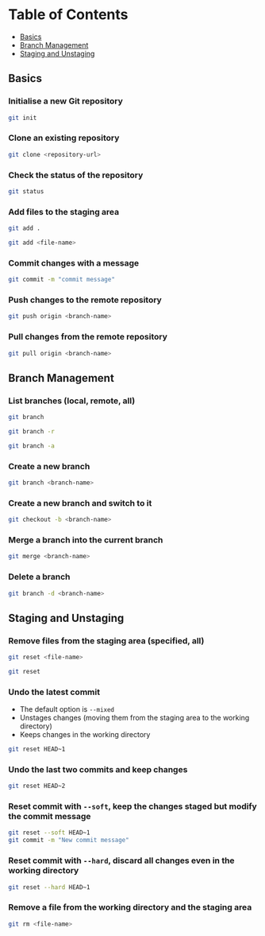 # Table of Contents
- [Basics](#basics)
- [Branch Management](#branch-management)
- [Staging and Unstaging](#staging-and-unstaging)
## Basics
### Initialise a new Git repository
```bash
git init
```
### Clone an existing repository
```bash
git clone <repository-url>
```
### Check the status of the repository
```bash
git status
```
### Add files to the staging area
```bash
git add .
```
```bash
git add <file-name>
```
### Commit changes with a message
```bash
git commit -m "commit message"
```
### Push changes to the remote repository
```bash
git push origin <branch-name>
```
### Pull changes from the remote repository
```bash
git pull origin <branch-name>
```

## Branch Management
### List branches (local, remote, all)
```bash
git branch
```
```bash
git branch -r
```
```bash
git branch -a
```
### Create a new branch
```bash
git branch <branch-name>
```
### Create a new branch and switch to it
```bash
git checkout -b <branch-name>
```
### Merge a branch into the current branch
```bash
git merge <branch-name>
```
### Delete a branch
```bash
git branch -d <branch-name>
```

## Staging and Unstaging
### Remove files from the staging area (specified, all)
```bash
git reset <file-name>
```
```bash
git reset 
```
### Undo the latest commit
- The default option is `--mixed`
- Unstages changes (moving them from the staging area to the working directory)
- Keeps changes in the working directory
```bash
git reset HEAD~1
```
### Undo the last two commits and keep changes
```bash
git reset HEAD~2
```
### Reset commit with `--soft`, keep the changes staged but modify the commit message
```bash
git reset --soft HEAD~1
git commit -m "New commit message"
```
### Reset commit with `--hard`, discard all changes even in the working directory
```bash
git reset --hard HEAD~1
```
### Remove a file from the working directory and the staging area
```bash
git rm <file-name>
```
